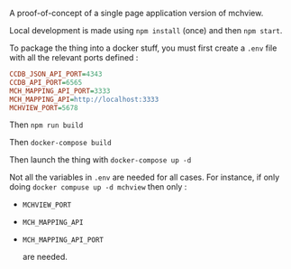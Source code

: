 A proof-of-concept of a single page application version of mchview.

Local development is made using `npm install` (once) and then `npm start`.

To package the thing into a docker stuff, you must first create a `.env` file
with all the relevant ports defined :

```ini
CCDB_JSON_API_PORT=4343
CCDB_API_PORT=6565
MCH_MAPPING_API_PORT=3333
MCH_MAPPING_API=http://localhost:3333
MCHVIEW_PORT=5678
```

Then `npm run build`

Then `docker-compose build`

Then launch the thing with `docker-compose up -d`

Not all the variables in `.env` are needed for all cases. For instance, if only doing `docker compuse up -d mchview` then only :

- `MCHVIEW_PORT`
- `MCH_MAPPING_API`
- `MCH_MAPPING_API_PORT`

    are needed.
